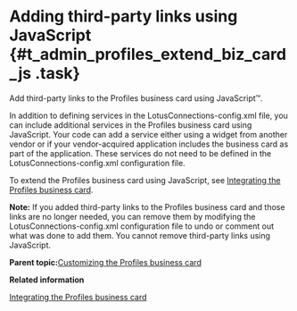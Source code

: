 # Adding third-party links using JavaScript {#t_admin_profiles_extend_biz_card_js .task}

Add third-party links to the Profiles business card using JavaScript™.

In addition to defining services in the LotusConnections-config.xml file, you can include additional services in the Profiles business card using JavaScript. Your code can add a service either using a widget from another vendor or if your vendor-acquired application includes the business card as part of the application. These services do not need to be defined in the LotusConnections-config.xml configuration file.

To extend the Profiles business card using JavaScript, see [Integrating the Profiles business card](t_admin_profiles_include_biz_card.md).

**Note:** If you added third-party links to the Profiles business card and those links are no longer needed, you can remove them by modifying the LotusConnections-config.xml configuration file to undo or comment out what was done to add them. You cannot remove third-party links using JavaScript.

**Parent topic:**[Customizing the Profiles business card](../customize/c_admin_profiles_customize_biz_card_links.md)

**Related information**  


[Integrating the Profiles business card](../customize/t_admin_profiles_include_biz_card.md)

